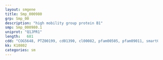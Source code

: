 ```yaml
---
layout: smgene
title: Smp_000980
grp: Smp_00
description: "high mobility group protein B1"
smp: Smp_000980.1
uniprot: "Q1JPR1"
length:   681
cdd: "COG5648, PTZ00199, cd01390, cl00082, pfam00505, pfam09011, smart00398"
kk: K10802
categories: sm
---
```

